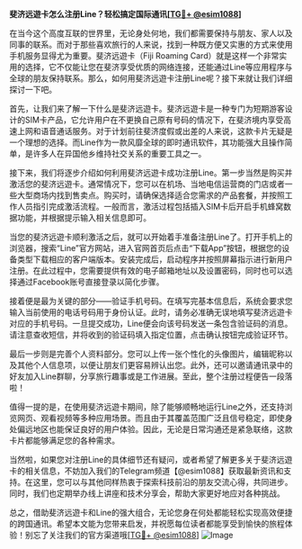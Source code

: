 **斐济远遊卡怎么注册Line？轻松搞定国际通讯[[TG💪+ @esim1088](https://t.me/s/esim1088)]**

在当今这个高度互联的世界里，无论身处何地，我们都需要保持与朋友、家人以及同事的联系。而对于那些喜欢旅行的人来说，找到一种既方便又实惠的方式来使用手机服务显得尤为重要。斐济远遊卡（Fiji Roaming Card）就是这样一个非常实用的选择，它不仅能让您在斐济享受优质的网络连接，还能通过Line等应用程序与全球的朋友保持联系。那么，如何用斐济远遊卡注册Line呢？接下来就让我们详细探讨一下吧。

首先，让我们来了解一下什么是斐济远遊卡。斐济远遊卡是一种专门为短期游客设计的SIM卡产品，它允许用户在不更换自己原有号码的情况下，在斐济境内享受高速上网和语音通话服务。对于计划前往斐济度假或出差的人来说，这款卡片无疑是一个理想的选择。而Line作为一款风靡全球的即时通讯软件，其功能强大且操作简单，是许多人在异国他乡维持社交关系的重要工具之一。

接下来，我们将逐步介绍如何利用斐济远遊卡成功注册Line。第一步当然是购买并激活您的斐济远遊卡。通常情况下，您可以在机场、当地电信运营商的门店或者一些大型商场内找到售卖点。购买时，请确保选择适合您需求的产品套餐，并按照工作人员指引完成激活流程。一般而言，激活过程包括插入SIM卡后开启手机蜂窝数据功能，并根据提示输入相关信息即可。

当您的斐济远遊卡顺利激活之后，就可以开始着手准备注册Line了。打开手机上的浏览器，搜索“Line”官方网站，进入官网首页后点击“下载App”按钮，根据您的设备类型下载相应的客户端版本。安装完成后，启动程序并按照屏幕指示进行新用户注册。在此过程中，您需要提供有效的电子邮箱地址以及设置密码，同时也可以选择通过Facebook账号直接登录以简化步骤。

接着便是最为关键的部分——验证手机号码。在填写完基本信息后，系统会要求您输入当前使用的电话号码用于身份认证。此时，请务必准确无误地填写斐济远遊卡对应的手机号码。一旦提交成功，Line便会向该号码发送一条包含验证码的消息。请注意查收短信，并将收到的验证码填入指定位置，点击确认按钮完成验证环节。

最后一步则是完善个人资料部分。您可以上传一张个性化的头像图片，编辑昵称以及其他个人信息项，以便让朋友们更容易辨认出您。此外，还可以邀请通讯录中的好友加入Line群聊，分享旅行趣事或是工作进展。至此，整个注册过程便告一段落啦！

值得一提的是，在使用斐济远遊卡期间，除了能够顺畅地运行Line之外，还支持浏览网页、观看视频等多种应用场景。而且由于其覆盖范围广泛且信号稳定，即使身处偏远地区也能保证良好的用户体验。因此，无论是日常沟通还是紧急联络，这款卡片都能够满足您的各种需求。

当然啦，如果您对注册Line的具体细节还有疑问，或者希望了解更多关于斐济远遊卡的相关信息，不妨加入我们的Telegram频道【@esim1088】获取最新资讯和支持。在这里，您可以与其他同样热衷于探索科技前沿的朋友交流心得，共同进步。同时，我们也定期举办线上讲座和技术分享会，帮助大家更好地应对各种挑战。

总之，借助斐济远遊卡和Line的强大组合，无论您身在何处都能轻松实现高效便捷的跨国通讯。希望本文能为您带来启发，并祝愿每位读者都能享受到愉快的旅程体验！别忘了关注我们的官方渠道哦[[TG💪+ @esim1088](https://t.me/s/esim1088)] ![Image](https://i.postimg.cc/4NQfJmqS/Snipaste-2025-05-13-00-14-12.png)